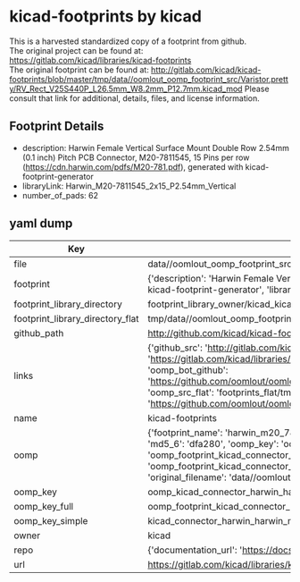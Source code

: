 # kicad-footprints by kicad  
This is a harvested standardized copy of a footprint from github.  
The original project can be found at:  
https://gitlab.com/kicad/libraries/kicad-footprints  
The original footprint can be found at:
http://gitlab.com/kicad/kicad-footprints/blob/master/tmp/data//oomlout_oomp_footprint_src/Varistor.pretty/RV_Rect_V25S440P_L26.5mm_W8.2mm_P12.7mm.kicad_mod
Please consult that link for additional, details, files, and license information.  
## Footprint Details
* description: Harwin Female Vertical Surface Mount Double Row 2.54mm (0.1 inch) Pitch PCB Connector, M20-7811545, 15 Pins per row (https://cdn.harwin.com/pdfs/M20-781.pdf), generated with kicad-footprint-generator  
* libraryLink: Harwin_M20-7811545_2x15_P2.54mm_Vertical  
* number_of_pads: 62  
## yaml dump  
| Key | Value |  
| --- | --- |  
| file | data//oomlout_oomp_footprint_src/kicad-footprints/Connector_Harwin.pretty/Harwin_M20-7811545_2x15_P2.54mm_Vertical.kicad_mod |  
| footprint | {'description': 'Harwin Female Vertical Surface Mount Double Row 2.54mm (0.1 inch) Pitch PCB Connector, M20-7811545, 15 Pins per row (https://cdn.harwin.com/pdfs/M20-781.pdf), generated with kicad-footprint-generator', 'libraryLink': 'Harwin_M20-7811545_2x15_P2.54mm_Vertical', 'number_of_pads': 62} |  
| footprint_library_directory | footprint_library_owner/kicad_kicad-footprints/ |  
| footprint_library_directory_flat | tmp/data//oomlout_oomp_footprint_src/footprints_flat/kicad_connector_harwin_harwin_m20_7811545_2x15_p2_54mm_vertical/working |  
| github_path | http://github.com/kicad/kicad-footprints/blob/master/tmp/data//oomlout_oomp_footprint_src/Connector_Harwin.pretty/Harwin_M20-7811545_2x15_P2.54mm_Vertical.kicad_mod |  
| links | {'github_src': 'http://gitlab.com/kicad/kicad-footprints/blob/master/tmp/data//oomlout_oomp_footprint_src/Varistor.pretty/RV_Rect_V25S440P_L26.5mm_W8.2mm_P12.7mm.kicad_mod', 'github_src_repo': 'https://gitlab.com/kicad/libraries/kicad-footprints', 'oomp_bot': 'tmp/data//oomlout_oomp_footprint_src/footprints/kicad_connector_harwin_harwin_m20_7811545_2x15_p2_54mm_vertical/working', 'oomp_bot_github': 'https://github.com/oomlout/oomlout_oomp_footprint_bot/tree/main/tmp/data//oomlout_oomp_footprint_src/footprints/kicad_connector_harwin_harwin_m20_7811545_2x15_p2_54mm_vertical/working', 'oomp_src_flat': 'footprints_flat/tmp/data//oomlout_oomp_footprint_src/footprints_flat/kicad_connector_harwin_harwin_m20_7811545_2x15_p2_54mm_vertical/working', 'oomp_src_flat_github': 'https://github.com/oomlout/oomlout_oomp_footprint_src/tree/main/tmp/data//oomlout_oomp_footprint_src/footprints_flat/kicad_connector_harwin_harwin_m20_7811545_2x15_p2_54mm_vertical/working'} |  
| name | kicad-footprints |  
| oomp | {'footprint_name': 'harwin_m20_7811545_2x15_p2_54mm_vertical', 'library_name': 'connector_harwin', 'md5': 'dfa2807bebf7462aa29a91a28adee777', 'md5_10': 'dfa2807beb', 'md5_5': 'dfa28', 'md5_6': 'dfa280', 'oomp_key': 'oomp_kicad_connector_harwin_harwin_m20_7811545_2x15_p2_54mm_vertical', 'oomp_key_extra': 'oomp_footprint_kicad_connector_harwin_harwin_m20_7811545_2x15_p2_54mm_vertical', 'oomp_key_full': 'oomp_footprint_kicad_connector_harwin_harwin_m20_7811545_2x15_p2_54mm_vertical_dfa280', 'oomp_key_simple': 'kicad_connector_harwin_harwin_m20_7811545_2x15_p2_54mm_vertical', 'original_filename': 'data//oomlout_oomp_footprint_src/kicad-footprints/Connector_Harwin.pretty/Harwin_M20-7811545_2x15_P2.54mm_Vertical.kicad_mod', 'owner_name': 'kicad'} |  
| oomp_key | oomp_kicad_connector_harwin_harwin_m20_7811545_2x15_p2_54mm_vertical |  
| oomp_key_full | oomp_footprint_kicad_connector_harwin_harwin_m20_7811545_2x15_p2_54mm_vertical |  
| oomp_key_simple | kicad_connector_harwin_harwin_m20_7811545_2x15_p2_54mm_vertical |  
| owner | kicad |  
| repo | {'documentation_url': 'https://docs.github.com/rest/repos/repos#get-a-repository', 'message': 'Not Found'} |  
| url | https://gitlab.com/kicad/libraries/kicad-footprints |  

